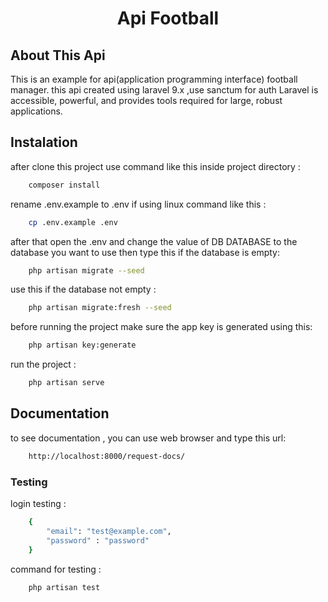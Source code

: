 <h1 align="center">Api Football </h1>

## About This Api 

This is an example for  api(application programming interface) football manager. this api created using laravel 9.x ,use sanctum for auth
Laravel is accessible, powerful, and provides tools required for large, robust applications.

##  Instalation

after clone this project use  command like this inside project directory :

```Bash
	composer install
``` 
rename .env.example to .env if using linux command like this : 
```Bash
	cp .env.example .env
```
after that open the .env and change the value of DB DATABASE to the database you want to use then type this if the database is empty:

```Bash
	php artisan migrate --seed
```
use this if the database not empty :
```Bash
	php artisan migrate:fresh --seed
```
before running the project make sure the app key is generated using this:
```Bash
	php artisan key:generate
```

run the project :

```Bash
	php artisan serve
```


##  Documentation

to see documentation , you can use web browser and type this url:
```Bash
	http://localhost:8000/request-docs/
```


###  Testing
login testing : 
```Bash
    {
        "email": "test@example.com",
        "password" : "password"
    }
```

command for testing :

```Bash
	php artisan test 
```
